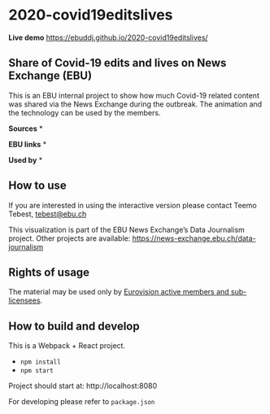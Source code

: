 # 2020-covid19editslives

**Live demo** https://ebuddj.github.io/2020-covid19editslives/

## Share of Covid-19 edits and lives on News Exchange (EBU)

This is an EBU internal project to show how much Covid-19 related content was shared via the News Exchange during the outbreak. The animation and the technology can be used by the members.

**Sources**
* 

**EBU links**
* 

**Used by**
* 

## How to use

If you are interested in using the interactive version please contact Teemo Tebest, tebest@ebu.ch

This visualization is part of the EBU News Exchange’s Data Journalism project. Other projects are available: https://news-exchange.ebu.ch/data-journalism

## Rights of usage

The material may be used only by [Eurovision active members and sub-licensees](https://www.ebu.ch/eurovision-news/members-and-sublicensees).

## How to build and develop

This is a Webpack + React project.

* `npm install`
* `npm start`

Project should start at: http://localhost:8080

For developing please refer to `package.json`